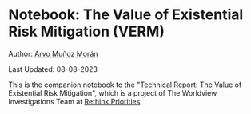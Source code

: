 # Notebook: The Value of Existential Risk Mitigation (VERM)

Author: [Arvo Muñoz Morán](https://www.arvomm.com/)

Last Updated: 08-08-2023

This is the companion notebook to the "Technical Report: The Value of Existential Risk Mitigation", which is a project of The Worldview Investigations Team at [Rethink Priorities](https://rethinkpriorities.org/research).
